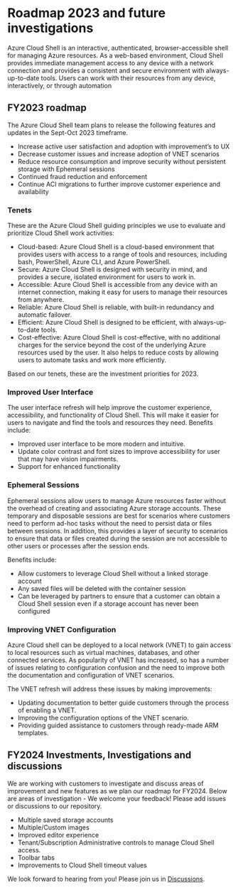 # Roadmap 2023 and future investigations

Azure Cloud Shell is an interactive, authenticated, browser-accessible shell for managing Azure
resources. As a web-based environment, Cloud Shell provides immediate management access to any
device with a network connection and provides a consistent and secure environment with
always-up-to-date tools. Users can work with their resources from any device, interactively, or
through automation

## FY2023 roadmap

The Azure Cloud Shell team plans to release the following features and updates in the Sept-Oct 2023
timeframe.

- Increase active user satisfaction and adoption with improvement’s to UX
- Decrease customer issues and increase adoption of VNET scenarios
- Reduce resource consumption and improve security without persistent storage with Ephemeral
  sessions
- Continued fraud reduction and enforcement
- Continue ACI migrations to further improve customer experience and availability

### Tenets

These are the Azure Cloud Shell guiding principles we use to evaluate and prioritize Cloud Shell
work activities:

- Cloud-based: Azure Cloud Shell is a cloud-based environment that provides users with access to a
  range of tools and resources, including bash, PowerShell, Azure CLI, and Azure PowerShell.
- Secure: Azure Cloud Shell is designed with security in mind, and provides a secure, isolated
  environment for users to work in.
- Accessible: Azure Cloud Shell is accessible from any device with an internet connection, making it
  easy for users to manage their resources from anywhere.
- Reliable: Azure Cloud Shell is reliable, with built-in redundancy and automatic failover.
- Efficient: Azure Cloud Shell is designed to be efficient, with always-up-to-date tools.
- Cost-effective: Azure Cloud Shell is cost-effective, with no additional charges for the service
  beyond the cost of the underlying Azure resources used by the user. It also helps to reduce costs
  by allowing users to automate tasks and work more efficiently.

Based on our tenets, these are the investment priorities for 2023.

### Improved User Interface

The user interface refresh will help improve the customer experience, accessibility, and
functionality of Cloud Shell. This will make it easier for users to navigate and find the tools and
resources they need. Benefits include:

- Improved user interface to be more modern and intuitive.
- Update color contrast and font sizes to improve accessibility for user that may have vision impairments.
- Support for enhanced functionality

### Ephemeral Sessions

Ephemeral sessions allow users to manage Azure resources faster without the overhead of creating and
associating Azure storage accounts. These temporary and disposable sessions are best for scenarios
where customers need to perform ad-hoc tasks without the need to persist data or files between
sessions. In addition, this provides a layer of security to scenarios to ensure that data or files
created during the session are not accessible to other users or processes after the session ends.

Benefits include:

- Allow customers to leverage Cloud Shell without a linked storage account
- Any saved files will be deleted with the container session
- Can be leveraged by partners to ensure that a customer can obtain a Cloud Shell session even if a
  storage account has never been configured

### Improving VNET Configuration

Azure Cloud shell can be deployed to a local network (VNET) to gain access to local resources such
as virtual machines, databases, and other connected services. As popularity of VNET has increased,
so has a number of issues relating to configuration confusion and the need to improve both the
documentation and configuration of VNET scenarios.

The VNET refresh will address these issues by making improvements:

- Updating documentation to better guide customers through the process of enabling a VNET.
- Improving the configuration options of the VNET scenario.
- Providing guided assistance to customers through ready-made ARM templates.

## FY2024 Investments, Investigations and discussions

We are working with customers to investigate and discuss areas of improvement and new features as we
plan our roadmap for FY2024. Below are areas of investigation - We welcome your feedback! Please add
issues or discussions to our repository.

- Multiple saved storage accounts
- Multiple/Custom images
- Improved editor experience
- Tenant/Subscription Administrative controls to manage Cloud Shell access.
- Toolbar tabs
- Improvements to Cloud Shell timeout values

We look forward to hearing from you!  Please join us in [Discussions](https://github.com/Azure/CloudShell/discussions).
